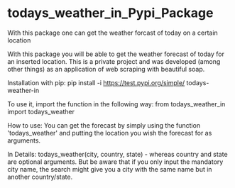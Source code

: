 # todays_weather_in_Pypi_Package
With this package one can get the weather forcast of today on a certain location

With this package you will be able to get the weather forecast of today for an inserted location.
This is a private project and was developed (among other things) as an application of web scraping with beautiful soap.

Installation with pip:
pip install -i https://test.pypi.org/simple/ todays-weather-in

To use it, import the function in the following way:
from todays_weather_in import todays_weather

How to use:
You can get the forecast by simply using the function 'todays_weather' and putting the location you wish the forecast for as arguments.

  In Details:
  todays_weather(city, country, state) - whereas country and state are optional arguments. 
  But be aware that if you only input the mandatory city name, the search might give you a city with the same name but in another country/state.